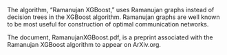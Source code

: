 The algorithm, “Ramanujan XGBoost,” uses Ramanujan graphs instead of decision trees in the XGBoost algorithm. 
Ramanujan graphs are well known to be most useful for construction of optimal communication networks.

The document, RamanujanXGBoost.pdf, is a preprint associated with the Ramanujan XGBoost algorithm to appear on ArXiv.org.
